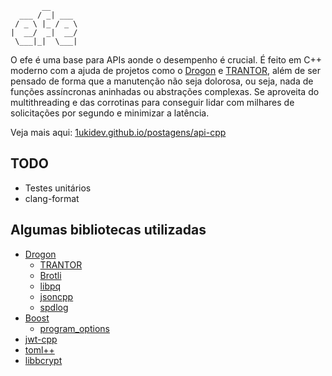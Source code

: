 ```
       __
  ___ / _| ___
 / _ \ |_ / _ \
|  __/  _|  __/
 \___|_|  \___|
```

O efe é uma base para APIs aonde o desempenho é crucial. É feito em C++ moderno com a ajuda de projetos como o [Drogon](https://github.com/drogonframework/drogon) e [TRANTOR](https://github.com/an-tao/trantor), além de ser pensado de forma que a manutenção não seja dolorosa, ou seja, nada de funções assíncronas aninhadas ou abstrações complexas. Se aproveita do multithreading e das corrotinas para conseguir lidar com milhares de solicitações por segundo e minimizar a latência.

Veja mais aqui: [1ukidev.github.io/postagens/api-cpp](http://1ukidev.github.io/postagens/api-cpp)

## TODO
- Testes unitários
- clang-format

## Algumas bibliotecas utilizadas
- [Drogon](https://github.com/1ukidev/drogon)
  - [TRANTOR](https://github.com/an-tao/trantor)
  - [Brotli](https://github.com/google/brotli)
  - [libpq](https://github.com/postgres/postgres)
  - [jsoncpp](https://github.com/open-source-parsers/jsoncpp)
  - [spdlog](https://github.com/gabime/spdlog)
- [Boost](https://github.com/boostorg/boost)
  - [program_options](https://github.com/boostorg/program_options)
- [jwt-cpp](https://github.com/Thalhammer/jwt-cpp)
- [toml++](https://github.com/marzer/tomlplusplus)
- [libbcrypt](https://github.com/1ukidev/libbcrypt)
